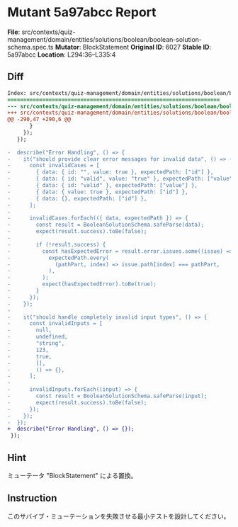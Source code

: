 # Mutant 5a97abcc Report

**File**: src/contexts/quiz-management/domain/entities/solutions/boolean/boolean-solution-schema.spec.ts
**Mutator**: BlockStatement
**Original ID**: 6027
**Stable ID**: 5a97abcc
**Location**: L294:36–L335:4

## Diff

```diff
Index: src/contexts/quiz-management/domain/entities/solutions/boolean/boolean-solution-schema.spec.ts
===================================================================
--- src/contexts/quiz-management/domain/entities/solutions/boolean/boolean-solution-schema.spec.ts	original
+++ src/contexts/quiz-management/domain/entities/solutions/boolean/boolean-solution-schema.spec.ts	mutated #6027
@@ -290,47 +290,6 @@
       }
     });
   });
 
-  describe("Error Handling", () => {
-    it("should provide clear error messages for invalid data", () => {
-      const invalidCases = [
-        { data: { id: "", value: true }, expectedPath: ["id"] },
-        { data: { id: "valid", value: "true" }, expectedPath: ["value"] },
-        { data: { id: "valid" }, expectedPath: ["value"] },
-        { data: { value: true }, expectedPath: ["id"] },
-        { data: {}, expectedPath: ["id"] },
-      ];
-
-      invalidCases.forEach(({ data, expectedPath }) => {
-        const result = BooleanSolutionSchema.safeParse(data);
-        expect(result.success).toBe(false);
-
-        if (!result.success) {
-          const hasExpectedError = result.error.issues.some((issue) =>
-            expectedPath.every(
-              (pathPart, index) => issue.path[index] === pathPart,
-            ),
-          );
-          expect(hasExpectedError).toBe(true);
-        }
-      });
-    });
-
-    it("should handle completely invalid input types", () => {
-      const invalidInputs = [
-        null,
-        undefined,
-        "string",
-        123,
-        true,
-        [],
-        () => {},
-      ];
-
-      invalidInputs.forEach((input) => {
-        const result = BooleanSolutionSchema.safeParse(input);
-        expect(result.success).toBe(false);
-      });
-    });
-  });
+  describe("Error Handling", () => {});
 });
```

## Hint

ミューテータ "BlockStatement" による置換。

## Instruction

このサバイブ・ミューテーションを失敗させる最小テストを設計してください。
